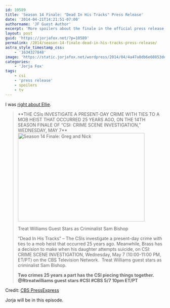 ```yaml
---
id: 10589
title: 'Season 14 Finale: "Dead In His Tracks" Press Release'
date: '2014-04-21T14:21:51-07:00'
authorname: 'JF Guest Author'
excerpt: 'More spoilers about the finale in the official press release. You are warned.'
layout: post
guid: 'https://jorjafox.net/?p=10589'
permalink: /2014/season-14-finale-dead-in-his-tracks-press-release/
astra_style_timestamp_css:
    - '1634327848'
image: 'https://static.jorjafox.net/wordpress/2014/04/4a47a0db6e60853dedfcfdf08a5ca2491.png'
categories:
    - 'Jorja Fox'
tags:
    - csi
    - 'press release'
    - spoilers
    - tv
---
```


I was <a title="Season 14 Finale Spoilers" href="https://jorjafox.net/2014/season-14-finale-spoilers/">right about Ellie</a>.
<blockquote>**THE CSIs INVESTIGATE A PRESENT-DAY CRIME WITH TIES TO A MOB HEIST THAT OCCURRED 25 YEARS AGO, ON THE 14TH SEASON FINALE OF “CSI: CRIME SCENE INVESTIGATION,” WEDNESDAY, MAY 7**

<img class="aligncenter size-full wp-image-10590" src="//static.jorjafox.net/wordpress/2014/04/4a47a0db6e60853dedfcfdf08a5ca2491.png" alt="Season 14 Finale: Greg and Nick" width="400" height="280" />

Treat Williams Guest Stars as Criminalist Sam Bishop

“Dead In His Tracks” – The CSIs investigate a present-day crime with ties to a mob heist that occurred 25 years ago. Meanwhile, Brass has a decision to make when his daughter attempts suicide, on CSI: CRIME SCENE INVESTIGATION, Wednesday, May 7 (10:00-11:00 PM, ET/PT) on the CBS Television Network.  Treat Williams guest stars as criminalist Sam Bishop.

**Two crimes 25 years a part has the CSI piecing things together. @Rtreatwilliams guest stars #CSI #CBS 5/7 10pm ET/PT**</blockquote>
Credit: <a href="http://www.cbspressexpress.com/cbs-entertainment/releases/view?id=38705">CBS PressExpress</a>

Jorja will be in this episode.

